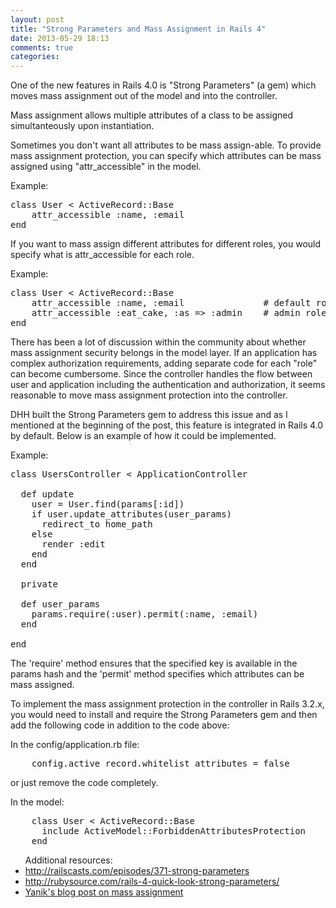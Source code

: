 ```yaml
---
layout: post
title: "Strong Parameters and Mass Assignment in Rails 4"
date: 2013-05-29 18:13
comments: true
categories: 
---
```


One of the new features in Rails 4.0 is "Strong Parameters" (a gem) which moves mass assignment out of the model and into the controller.

Mass assignment allows multiple attributes of a class to be assigned simultanteously upon instantiation.

Sometimes you don't want all attributes to be mass assign-able. To provide mass assignment protection, you can specify which attributes can be mass assigned using "attr_accessible" in the model.

Example:
<pre>
class User < ActiveRecord::Base
	attr_accessible :name, :email
end
</pre>

If you want to mass assign different attributes for different roles, you would specify what is attr_accessible for each role.

Example:
<pre>
class User < ActiveRecord::Base
	attr_accessible :name, :email				# default role
	attr_accessible :eat_cake, :as => :admin	# admin role
end
</pre>

There has been a lot of discussion within the community about whether mass assignment security belongs in the model layer. If an application has complex authorization requirements, adding separate code for each "role" can become cumbersome. Since the controller handles the flow between user and application including the authentication and authorization, it seems reasonable to move mass assignment protection into the controller.

DHH built the Strong Parameters gem to address this issue and as I mentioned at the beginning of the post, this feature is integrated in Rails 4.0 by default. Below is an example of how it could be implemented.

Example:
<pre>
class UsersController < ApplicationController
  
  def update
    user = User.find(params[:id])
    if user.update_attributes(user_params)
      redirect_to home_path
    else
      render :edit
    end
  end
 
  private

  def user_params
    params.require(:user).permit(:name, :email)
  end

end
</pre>

The 'require' method ensures that the specified key is available in the params hash and the 'permit' method specifies which attributes can be mass assigned.

To implement the mass assignment protection in the controller in Rails 3.2.x, you would need to install and require the Strong Parameters gem and then add the following code in addition to the code above:

In the config/application.rb file:
<pre>
	config.active_record.whitelist_attributes = false
</pre> 
or just remove the code completely.

In the model:
<pre>
	class User < ActiveRecord::Base
	  include ActiveModel::ForbiddenAttributesProtection
	end
</pre>

<ul>Additional resources:
	<li><a href="http://railscasts.com/episodes/371-strong-parameters">http://railscasts.com/episodes/371-strong-parameters</a></li>
	<li><a href="http://rubysource.com/rails-4-quick-look-strong-parameters/">http://rubysource.com/rails-4-quick-look-strong-parameters/</a></li>
	<li><a href="http://modernlegend.github.io/blog/2013/03/16/what-is-mass-assignment/">Yanik's blog post on mass assignment</a></li>
</ul>

